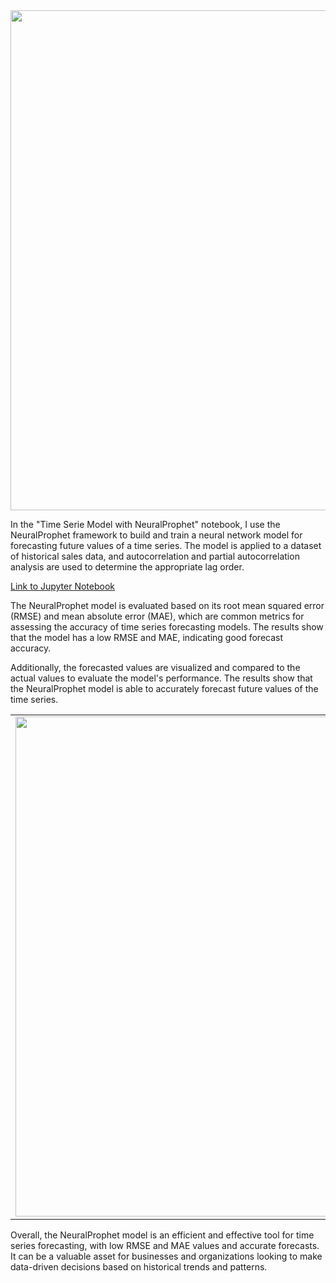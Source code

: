<img src="https://github.com/CatelloTheDataProjectManager/Time-Series/blob/main/neuralprophet.png" width="800">

In the "Time Serie Model with NeuralProphet" notebook, I use the NeuralProphet framework to build and train a neural network model for forecasting future values of a time series. The model is applied to a dataset of historical sales data, and autocorrelation and partial autocorrelation analysis are used to determine the appropriate lag order.

[Link to Jupyter Notebook](https://github.com/CatelloTheDataProjectManager/Time-Series/blob/main/Time%20Serie%20Model%20with%20NeuralProphet%20.ipynb)

The NeuralProphet model is evaluated based on its root mean squared error (RMSE) and mean absolute error (MAE), which are common metrics for assessing the accuracy of time series forecasting models. The results show that the model has a low RMSE and MAE, indicating good forecast accuracy.

Additionally, the forecasted values are visualized and compared to the actual values to evaluate the model's performance. The results show that the NeuralProphet model is able to accurately forecast future values of the time series.

| | |
| --- | --- |
| <img src="https://github.com/CatelloTheDataProjectManager/Time-Series/blob/main/newplot.png" width="800"> | <img src="https://github.com/CatelloTheDataProjectManager/Time-Series/blob/main/bokeh_plot.png" width="800"> |

Overall, the NeuralProphet model is an efficient and effective tool for time series forecasting, with low RMSE and MAE values and accurate forecasts. It can be a valuable asset for businesses and organizations looking to make data-driven decisions based on historical trends and patterns.

